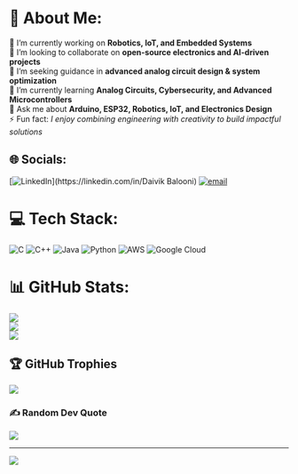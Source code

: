 # 💫 About Me:
🔭 I’m currently working on **Robotics, IoT, and Embedded Systems**  <br>🤝 I’m looking to collaborate on **open-source electronics and AI-driven projects**  <br>🧠 I’m seeking guidance in **advanced analog circuit design & system optimization**  <br>🌱 I’m currently learning **Analog Circuits, Cybersecurity, and Advanced Microcontrollers**  <br>💬 Ask me about **Arduino, ESP32, Robotics, IoT, and Electronics Design**  <br>⚡ Fun fact: *I enjoy combining engineering with creativity to build impactful solutions*  


## 🌐 Socials:
[![LinkedIn]([https://img.shields.io/badge/LinkedIn-%230077B5.svg?logo=linkedin&logoColor=white](https://www.linkedin.com/in/daivik-balooni-1ba4092a6?utm_source=share&utm_campaign=share_via&utm_content=profile&utm_medium=android_app))](https://linkedin.com/in/Daivik Balooni) [![email](https://img.shields.io/badge/Email-D14836?logo=gmail&logoColor=white)](mailto:daivik22082005@gmail.com) 

# 💻 Tech Stack:
![C](https://img.shields.io/badge/c-%2300599C.svg?style=for-the-badge&logo=c&logoColor=white) ![C++](https://img.shields.io/badge/c++-%2300599C.svg?style=for-the-badge&logo=c%2B%2B&logoColor=white) ![Java](https://img.shields.io/badge/java-%23ED8B00.svg?style=for-the-badge&logo=openjdk&logoColor=white) ![Python](https://img.shields.io/badge/python-3670A0?style=for-the-badge&logo=python&logoColor=ffdd54) ![AWS](https://img.shields.io/badge/AWS-%23FF9900.svg?style=for-the-badge&logo=amazon-aws&logoColor=white) ![Google Cloud](https://img.shields.io/badge/GoogleCloud-%234285F4.svg?style=for-the-badge&logo=google-cloud&logoColor=white)
# 📊 GitHub Stats:
![](https://github-readme-stats.vercel.app/api?username=daivik2208&theme=shadow_blue&hide_border=false&include_all_commits=false&count_private=false)<br/>
![](https://nirzak-streak-stats.vercel.app/?user=daivik2208&theme=shadow_blue&hide_border=false)<br/>
![](https://github-readme-stats.vercel.app/api/top-langs/?username=daivik2208&theme=shadow_blue&hide_border=false&include_all_commits=false&count_private=false&layout=compact)

## 🏆 GitHub Trophies
![](https://github-profile-trophy.vercel.app/?username=daivik2208&theme=shadow_blue&no-frame=false&no-bg=true&margin-w=4)

### ✍️ Random Dev Quote
![](https://quotes-github-readme.vercel.app/api?type=horizontal&theme=radical)

---
[![](https://visitcount.itsvg.in/api?id=daivik2208&icon=0&color=0)](https://visitcount.itsvg.in)

<!-- Proudly created with GPRM ( https://gprm.itsvg.in ) -->
